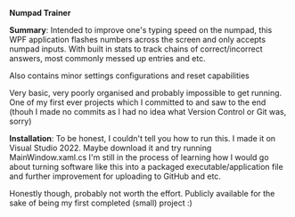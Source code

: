 **Numpad Trainer**

**Summary**:
Intended to improve one's typing speed on the numpad, this WPF application flashes numbers across the screen and only accepts numpad inputs.
With built in stats to track chains of correct/incorrect answers, most commonly messed up entries and etc.

Also contains minor settings configurations and reset capabilities

Very basic, very poorly organised and probably impossible to get running. One of my first ever projects which I committed to and saw to the end
(thouh I made no commits as I had no idea what Version Control or Git was, sorry)

**Installation**:
To be honest, I couldn't tell you how to run this. I made it on Visual Studio 2022. Maybe download it and try running MainWindow.xaml.cs
I'm still in the process of learning how I would go about turning software like this into a packaged executable/application file and further
improvement for uploading to GitHub and etc.

Honestly though, probably not worth the effort. Publicly available for the sake of being my first completed (small) project :)
